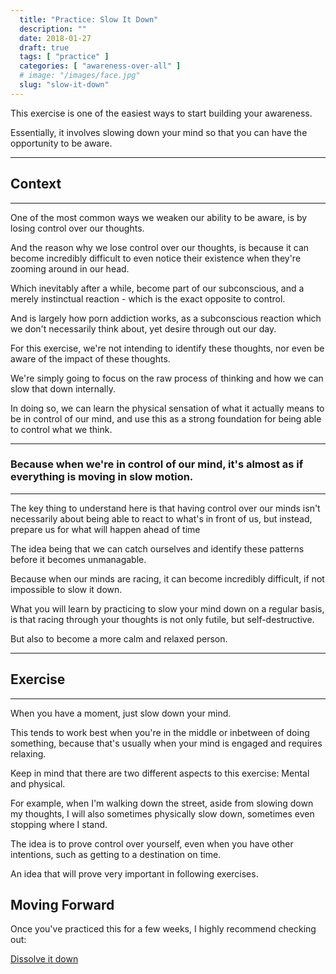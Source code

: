 ```yaml
---
  title: "Practice: Slow It Down"
  description: ""
  date: 2018-01-27
  draft: true
  tags: [ "practice" ]
  categories: [ "awareness-over-all" ]
  # image: "/images/face.jpg"
  slug: "slow-it-down"
---
```


This exercise is one of the easiest ways to start building your awareness. 

Essentially, it involves slowing down your mind so that you can have the opportunity to be aware.

<hr />

## Context

<hr />

One of the most common ways we weaken our ability to be aware, is by losing control over our thoughts.

And the reason why we lose control over our thoughts, is because it can become incredibly difficult to even notice their existence when they're zooming around in our head.

Which inevitably after a while, become part of our subconscious, and a merely instinctual reaction - which is the exact opposite to control.

And is largely how porn addiction works, as a subconscious reaction which we don't necessarily think about, yet desire through out our day. 

For this exercise, we're not intending to identify these thoughts, nor even be aware of the impact of these thoughts.

We're simply going to focus on the raw process of thinking and how we can slow that down internally. 

In doing so, we can learn the physical sensation of what it actually means to be in control of our mind, and use this as a strong foundation for being able to control what we think. 

<hr />

### Because when we're in control of our mind, it's almost as if everything is moving in slow motion.

<hr />

The key thing to understand here is that having control over our minds isn't necessarily about being able to react to what's in front of us, but instead, prepare us for what will happen ahead of time 

The idea being that we can catch ourselves and identify these patterns before it becomes unmanagable.

Because when our minds are racing, it can become incredibly difficult, if not impossible to slow it down.

What you will learn by practicing to slow your mind down on a regular basis, is that racing through your thoughts is not only futile, but self-destructive.

But also to become a more calm and relaxed person. 

<hr />

## Exercise

<hr />

When you have a moment, just slow down your mind. 

This tends to work best when you're in the middle or inbetween of doing something, because that's usually when your mind is engaged and requires relaxing. 

Keep in mind that there are two different aspects to this exercise: Mental and physical.

For example, when I'm walking down the street, aside from slowing down my thoughts, I will also sometimes physically slow down, sometimes even stopping where I stand.

The idea is to prove control over yourself, even when you have other intentions, such as getting to a destination on time. 

An idea that will prove very important in following exercises.

## Moving Forward

Once you've practiced this for a few weeks, I highly recommend checking out: 

<a class="link" href="/guide/dissolve-it-down">Dissolve it down</a>

<!-- 
## Additional Resources  -->

<!-- maybe link to other  -->


